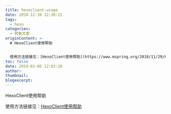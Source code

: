 ```yaml
---
title: hexoclient-usage
date: 2018-12-30 12:30:21
tags:
  - hexo
categories:
  - 转载文章
originContent: >-
  # HexoClient使用帮助


  使用方法链接见：[HexoClient使用帮助](https://www.mspring.org/2018/11/29/HexoClient%E4%BD%BF%E7%94%A8%E5%B8%AE%E5%8A%A9/)
toc: false
date: 2019-01-05 12:03:19
author:
thumbnail:
blogexcerpt:
---
```


HexoClient使用帮助

使用方法链接见：[HexoClient使用帮助](https://www.mspring.org/2018/11/29/HexoClient%E4%BD%BF%E7%94%A8%E5%B8%AE%E5%8A%A9/)
